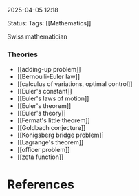 2025-04-05 12:18

Status:
Tags: [[Mathematics]]

Swiss mathematician
### Theories
- [[adding-up problem]]
- [[Bernoulli-Euler law]]
- [[calculus of variations, optimal control]]
- [[Euler's constant]]
- [[Euler's laws of motion]]
- [[Euler's theorem]]
- [[Euler's theory]]
- [[Fermat's little theorem]]
- [[Goldbach conjecture]]
- [[Konigsberg bridge problem]]
- [[Lagrange's theorem]]
- [[officer problem]]
- [[zeta function]]
# References
